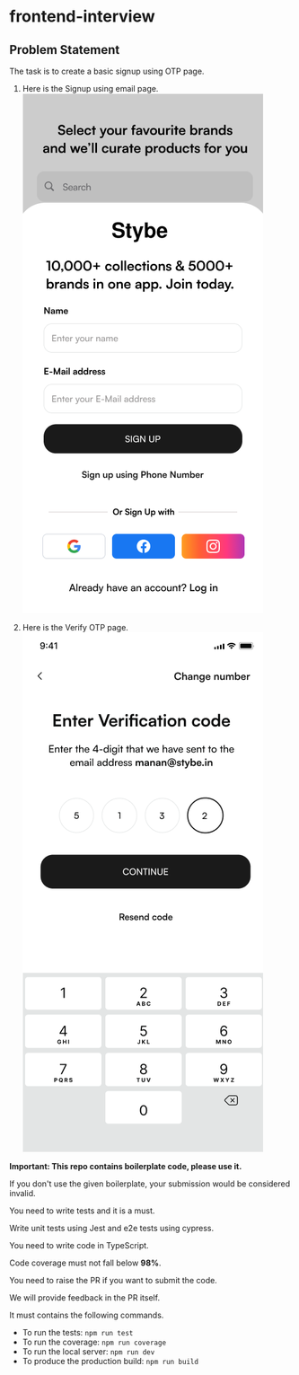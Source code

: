 # frontend-interview

## Problem Statement
The task is to create a basic signup using OTP page.

1. Here is the Signup using email page.
![](./assets/stybe_signup_with_email.png)

2. Here is the Verify OTP page.
![](./assets/stybe_signup_verify.png)

**Important: This repo contains boilerplate code, please use it.**

If you don't use the given boilerplate, your submission would be considered invalid.

You need to write tests and it is a must.

Write unit tests using Jest and e2e tests using cypress.

You need to write code in TypeScript.

Code coverage must not fall below **98%**.

You need to raise the PR if you want to submit the code.

We will provide feedback in the PR itself.

It must contains the following commands.
 - To run the tests: ```npm run test```
 - To run the coverage: ```npm run coverage ```
 - To run the local server: ```npm run dev```
 - To produce the production build: ```npm run build```
